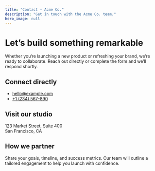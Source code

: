 ```yaml
---
title: "Contact — Acme Co."
description: "Get in touch with the Acme Co. team."
hero_image: null
---
```

# Let’s build something remarkable

Whether you’re launching a new product or refreshing your brand, we’re ready to collaborate. Reach out directly or complete the form and we’ll respond shortly.

## Connect directly

- [hello@example.com](mailto:hello@example.com)
- [+1 (234) 567-890](tel:+1234567890)

## Visit our studio

123 Market Street, Suite 400  
San Francisco, CA

## How we partner

Share your goals, timeline, and success metrics. Our team will outline a tailored engagement to help you launch with confidence.
